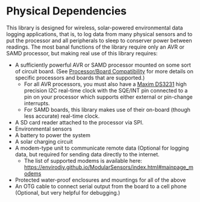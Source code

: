 # Physical Dependencies <!-- {#page_physical_dependencies} -->

This library is designed for wireless, solar-powered environmental data logging applications, that is, to log data from many physical sensors and to put the processor and all peripherals to sleep to conserver power between readings.
The most banal functions of the library require only an AVR or SAMD processor, but making real use of this library requires:

- A sufficiently powerful AVR or SAMD processor mounted on some sort of circuit board.
(See [Processor/Board Compatibility](https://envirodiy.github.io/ModularSensors/page_processor_compatibility.html) for more details on specific processors and boards that are supported.)
    - For all AVR processors, you must also have a [Maxim DS3231](https://www.maximintegrated.com/en/products/digital/real-time-clocks/DS3231.html) high precision I2C real-time clock with the SQE/INT pin connected to a pin on your processor which supports either external or pin-change interrupts.
    - For SAMD boards, this library makes use of their on-board (though less accurate) real-time clock.
- A SD card reader attached to the processor via SPI.
- Environmental sensors
- A battery to power the system
- A solar charging circuit
- A modem-type unit to communicate remote data (Optional for logging data, but required for sending data directly to the internet.
    - The list of supported modems is available here:  https://envirodiy.github.io/ModularSensors/index.html#mainpage_modems
- Protected water-proof enclosures and mountings for all of the above
- An OTG cable to connect serial output from the board to a cell phone (Optional, but very helpful for debugging.)
